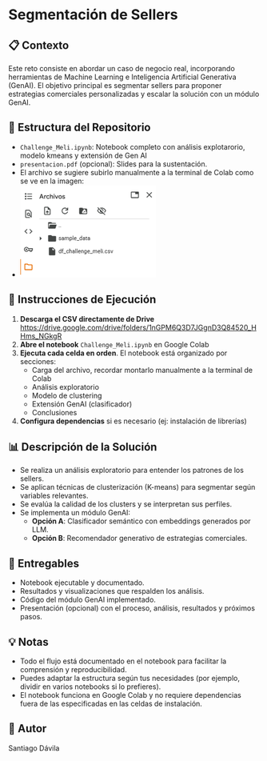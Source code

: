 # Segmentación de Sellers

## 📋 Contexto

Este reto consiste en abordar un caso de negocio real, incorporando herramientas de Machine Learning e Inteligencia Artificial Generativa (GenAI). El objetivo principal es segmentar sellers para proponer estrategias comerciales personalizadas y escalar la solución con un módulo GenAI.

## 🧩 Estructura del Repositorio

- `Challenge_Meli.ipynb`: Notebook completo con análisis explotarorio, modelo kmeans y extensión de Gen AI
- `presentacion.pdf` (opcional): Slides para la sustentación.
- El archivo se sugiere subirlo manualmente a la terminal de Colab como se ve en la imagen:
- ![Cargar el archivo](Imagenes/Carga_CSV.png)

## 🚀 Instrucciones de Ejecución

1. **Descarga el CSV directamente de Drive** https://drive.google.com/drive/folders/1nGPM6Q3D7JGgnD3Q84520_HHms_NGkgR
2. **Abre el notebook** `Challenge_Meli.ipynb` en Google Colab
3. **Ejecuta cada celda en orden**. El notebook está organizado por secciones:
    - Carga del archivo, recordar montarlo manualmente a la terminal de Colab
    - Análisis exploratorio
    - Modelo de clustering
    - Extensión GenAI (clasificador)
    - Conclusiones
4. **Configura dependencias** si es necesario (ej: instalación de librerías)

## 📊 Descripción de la Solución

- Se realiza un análisis exploratorio para entender los patrones de los sellers.
- Se aplican técnicas de clusterización (K-means) para segmentar según variables relevantes.
- Se evalúa la calidad de los clusters y se interpretan sus perfiles.
- Se implementa un módulo GenAI:
    - **Opción A**: Clasificador semántico con embeddings generados por LLM.
    - **Opción B**: Recomendador generativo de estrategias comerciales.

## 📑 Entregables

- Notebook ejecutable y documentado.
- Resultados y visualizaciones que respalden los análisis.
- Código del módulo GenAI implementado.
- Presentación (opcional) con el proceso, análisis, resultados y próximos pasos.

## 💡 Notas

- Todo el flujo está documentado en el notebook para facilitar la comprensión y reproducibilidad.
- Puedes adaptar la estructura según tus necesidades (por ejemplo, dividir en varios notebooks si lo prefieres).
- El notebook funciona en Google Colab y no requiere dependencias fuera de las especificadas en las celdas de instalación.

## 👤 Autor
Santiago Dávila

